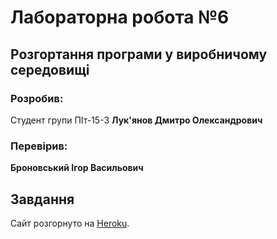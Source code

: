 # Лабораторна робота №6

## Розгортання програми у виробничому середовищі

### Розробив:

Студент групи ПІт-15-3 **Лук'янов Дмитро Олександрович**


### Перевірив:

**Броновський Ігор Васильович**


## Завдання

Сайт розгорнуто на [Heroku](http://schedl.herouapp.com/).
